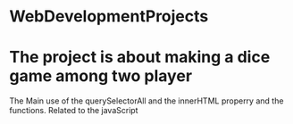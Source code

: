 # WebDevelopmentProjects


# The project is about making a dice game among two player


The Main use of the querySelectorAll and the innerHTML properry and the functions.
Related to the javaScript



